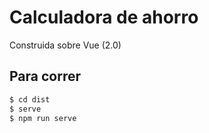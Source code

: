 # Calculadora de ahorro

Construida sobre Vue (2.0)

## Para correr
```bash
$ cd dist
$ serve
$ npm run serve
```
